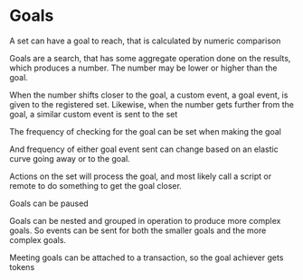 # Goals

A set can have a goal to reach, that is calculated by numeric comparison

Goals are a search, that has some aggregate operation done on the results, which produces a number.
The number may be lower or higher than the goal.

When the number shifts closer to the goal, a custom event, a goal event, is given to the registered set.
Likewise, when the number gets further from the goal, a similar custom event is sent to the set

The frequency of checking for the goal can be set when making the goal

And frequency of either goal event sent can change based on an elastic curve going away or to the goal.

Actions on the set will process the goal, and most likely call a script or remote to do something to get the goal closer.

Goals can be paused

Goals can be nested and grouped in operation to produce more complex goals. So events can be sent for both the smaller goals and the more complex goals.

Meeting goals can be attached to a transaction, so the goal achiever gets tokens

